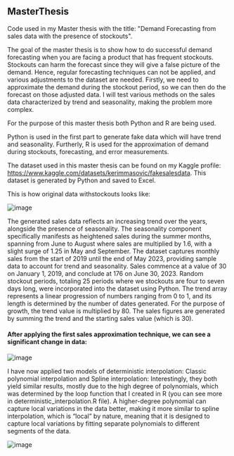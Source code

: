 ## MasterThesis
Code used in my Master thesis with the title: "Demand Forecasting from sales data with the presence of stockouts".

The goal of the master thesis is to show how to do successful demand forecasting when you are facing a product that has frequent stockouts.
Stockouts can harm the forecast since they will give a false picture of the demand. Hence, regular forecasting techniques can not be applied, and various adjustments to the dataset are needed. Firstly, we need to approximate the demand during the stockout period, so we can then do the forecast on those adjusted data. I will test various methods on the sales data characterized by trend and seasonality, making the problem more complex.

For the purpose of this master thesis both Python and R are being used. 

Python is used in the first part to generate fake data which will have trend and seasonality. Furtherly, R is used for the approximation of demand during stockouts, forecasting, and error measurements. 

The dataset used in this master thesis can be found on my Kaggle profile: https://www.kaggle.com/datasets/kerimmasovic/fakesalesdata. This dataset is generated by Python and saved to Excel. 

This is how original data withstockouts looks like:

![image](https://github.com/KIKI1712/MasterThesis/assets/82513917/216c79bc-fd9d-46c2-858f-611d0d10966e)

The generated sales data reflects an increasing trend over the years, alongside the presence of seasonality. The seasonality component specifically manifests as heightened sales during the summer months, spanning from June to August where sales are multiplied by 1.6, with a slight surge of 1.25 in May and September. The dataset captures monthly sales from the start of 2019 until the end of May 2023, providing sample data to account for trend and seasonality. Sales commence at a value of 30 on January 1, 2019, and conclude at 176 on June 30, 2023. Random stockout periods, totaling 25 periods where we stockouts are four to seven days long, were incorporated into the dataset using Python. The trend array represents a linear progression of numbers ranging from 0 to 1, and its length is determined by the number of dates generated. For the purpose of growth, the trend value is multiplied by 80. The sales figures are generated by summing the trend and the starting sales value (which is 30). 

#### After applying the first sales approximation technique, we can see a significant change in data:
![image](https://github.com/KIKI1712/MasterThesis/assets/82513917/41256335-12b4-4539-8f17-c570d74b9a20)

I have now applied two models of deterministic interpolation: Classic polynomial interpolation and Spline interpolation: Interestingly, they both yield similar results, mostly due to the high degree of polynomials, which was determined by the loop function that I created in R (you can see more in deterministic_interpolation.R file). A higher-degree polynomial can capture local variations in the data better, making it more similar to spline interpolation, which is “local” by nature, meaning that it is designed to capture local variations by fitting separate polynomials to different segments of the data.

![image](https://github.com/KIKI1712/MasterThesis/assets/82513917/8254c82e-9767-42fa-af28-ce279fb8a120)

